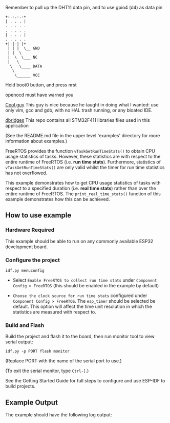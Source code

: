 
Remember to pull up the DHT11 data pin, and to use gpio4 (d4) as data pin


```
+-.-.-.-+
| . . . |
. . . . .
. . . . .
| . . . |
. . . . .
+|-|-|-|+
 | | |  \__ GND
 | |  \
 |  \  \___ NC
 |   \
  \   \____ DATA
   \
    \______ VCC

```

Hold boot0 button, and press nrst

openocd must have warned you

[Cool guy](https://mcturra2000.wordpress.com/2021/11/07/stm32f411-blink-sketch-using-cmsis-vim-and-a-makefile/)
This guy is nice because he taught in doing what I wanted: use only vim, gcc and gdb,
with no HAL trash running, or any bloated IDE.

[dbridges](https://github.com/dbridges/stm32f4-discovery-lib/)
This repo contains all STM32F411 libraries files used in this application



(See the README.md file in the upper level 'examples' directory for more information about examples.)

FreeRTOS provides the function `vTaskGetRunTimeStats()` to obtain CPU usage statistics of tasks. However, these statistics are with respect to the entire runtime of FreeRTOS (i.e. **run time stats**). Furthermore, statistics of `vTaskGetRunTimeStats()` are only valid whilst the timer for run time statistics has not overflowed.

This example demonstrates how to get CPU usage statistics of tasks with respect to a specified duration (i.e. **real time stats**) rather than over the entire runtime of FreeRTOS. The `print_real_time_stats()` function of this example demonstrates how this can be achieved.

## How to use example

### Hardware Required

This example should be able to run on any commonly available ESP32 development board.

### Configure the project

```
idf.py menuconfig
```

* Select `Enable FreeRTOS to collect run time stats` under `Component Config > FreeRTOS` (this should be enabled in the example by default)

* `Choose the clock source for run time stats` configured under `Component Config > FreeRTOS`. The `esp_timer` should be selected be default. This option will affect the time unit resolution in which the statistics are measured with respect to.

### Build and Flash

Build the project and flash it to the board, then run monitor tool to view serial output:

```
idf.py -p PORT flash monitor
```

(Replace PORT with the name of the serial port to use.)

(To exit the serial monitor, type ``Ctrl-]``.)

See the Getting Started Guide for full steps to configure and use ESP-IDF to build projects.

## Example Output

The example should have the following log output:

```
```
